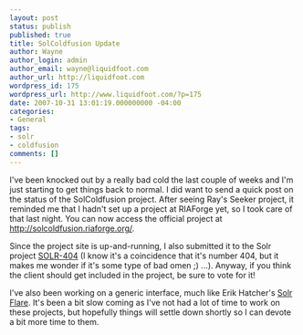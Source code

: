 ```yaml
---
layout: post
status: publish
published: true
title: SolColdfusion Update
author: Wayne
author_login: admin
author_email: wayne@liquidfoot.com
author_url: http://liquidfoot.com
wordpress_id: 175
wordpress_url: http://www.liquidfoot.com/?p=175
date: 2007-10-31 13:01:19.000000000 -04:00
categories:
- General
tags:
- solr
- coldfusion
comments: []
---
```


I've been knocked out by a really bad cold the last couple of weeks and I'm just starting to get things back to normal. I did want to send a quick post on the status of the SolColdfusion project. After seeing Ray's Seeker project, it reminded me that I hadn't set up a project at RIAForge yet, so I took care of that last night. You can now access the official project at <a href="http://solcoldfusion.riaforge.org/">http://solcoldfusion.riaforge.org/</a>.


Since the project site is up-and-running, I also submitted it to the Solr project <a href="http://issues.apache.org/jira/browse/SOLR-404">SOLR-404</a> (I know it's a coincidence that it's number 404, but it makes me wonder if it's some type of bad omen ;) ...). Anyway, if you think the client should get included in the project, be sure to vote for it!


I've also been working on a generic interface, much like Erik Hatcher's <a href="http://wiki.apache.org/solr/Flare">Solr Flare</a>. It's been a bit slow coming as I've not had a lot of time to work on these projects, but hopefully things will settle down shortly so I can devote a bit more time to them.
